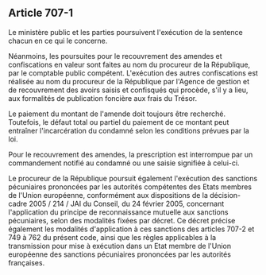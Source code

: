 Article 707-1
----
Le ministère public et les parties poursuivent l'exécution de la sentence chacun
en ce qui le concerne.

Néanmoins, les poursuites pour le recouvrement des amendes et confiscations en
valeur sont faites au nom du procureur de la République, par le comptable public
compétent. L'exécution des autres confiscations est réalisée au nom du procureur
de la République par l'Agence de gestion et de recouvrement des avoirs saisis et
confisqués qui procède, s'il y a lieu, aux formalités de publication foncière
aux frais du Trésor.

Le paiement du montant de l'amende doit toujours être recherché. Toutefois, le
défaut total ou partiel du paiement de ce montant peut entraîner l'incarcération
du condamné selon les conditions prévues par la loi.

Pour le recouvrement des amendes, la prescription est interrompue par un
commandement notifié au condamné ou une saisie signifiée à celui-ci.

Le procureur de la République poursuit également l'exécution des sanctions
pécuniaires prononcées par les autorités compétentes des Etats membres de
l'Union européenne, conformément aux dispositions de la décision-cadre 2005 /
214 / JAI du Conseil, du 24 février 2005, concernant l'application du principe
de reconnaissance mutuelle aux sanctions pécuniaires, selon des modalités fixées
par décret. Ce décret précise également les modalités d'application à ces
sanctions des articles 707-2 et 749 à 762 du présent code, ainsi que les règles
applicables à la transmission pour mise à exécution dans un Etat membre de
l'Union européenne des sanctions pécuniaires prononcées par les autorités
françaises.
